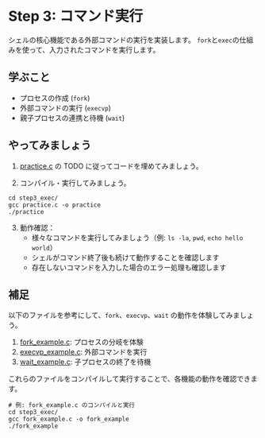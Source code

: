 # Step 3: コマンド実行

シェルの核心機能である外部コマンドの実行を実装します。
`fork`と`exec`の仕組みを使って、入力されたコマンドを実行します。

## 学ぶこと

- プロセスの作成 (`fork`)
- 外部コマンドの実行 (`execvp`)
- 親子プロセスの連携と待機 (`wait`)

## やってみましょう

1. [practice.c](./practice.c) の TODO に従ってコードを埋めてみましょう。

2. コンパイル・実行してみましょう。

```shell
cd step3_exec/
gcc practice.c -o practice
./practice
```

3. 動作確認：
   - 様々なコマンドを実行してみましょう（例: `ls -la`, `pwd`, `echo hello world`）
   - シェルがコマンド終了後も続けて動作することを確認します
   - 存在しないコマンドを入力した場合のエラー処理も確認します

## 補足

以下のファイルを参考にして、`fork`、`execvp`、`wait` の動作を体験してみましょう。

1. [fork_example.c](./fork_example.c): プロセスの分岐を体験
2. [execvp_example.c](./execvp_example.c): 外部コマンドを実行
3. [wait_example.c](./wait_example.c): 子プロセスの終了を待機

これらのファイルをコンパイルして実行することで、各機能の動作を確認できます。

```shell
# 例: fork_example.c のコンパイルと実行
cd step3_exec/
gcc fork_example.c -o fork_example
./fork_example
```
